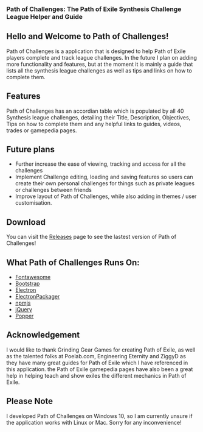 ### Path of Challenges: The Path of Exile Synthesis Challenge League Helper and Guide


## Hello and Welcome to Path of Challenges!
Path of Challenges is a application that is designed to help Path of Exile players complete and track league challenges.
In the future I plan on adding more functionality and features, but at the moment it is mainly a guide that lists all the synthesis league challenges as well as tips and links on how to complete them.

## Features
Path of Challenges has an accordian table which is populated by all 40 Synthesis league challenges, detailing their Title, Description, Objectives, Tips on how to complete them and any helpful links to guides, videos, trades or gamepedia pages.

## Future plans
* Further increase the ease of viewing, tracking and access for all the challenges
* Implement Challenge editing, loading and saving features so users can create their own personal challenges for things such as private leagues or challenges between friends
* Improve layout of Path of Challenges, while also adding in themes / user customisation.

## Download
You can visit the [Releases](https://github.com/LeightonJonker/Path-of-Challenges/releases) page to see the lastest version of Path of Challenges!


## What Path of Challenges Runs On:
* [Fontawesome](https://fontawesome.com/)
* [Bootstrap](https://getbootstrap.com/)
* [Electron](https://electronjs.org/)
* [ElectronPackager](https://github.com/electron-userland/electron-packager)
* [npmjs](https://www.npmjs.com/)
* [jQuery](https://jquery.com/)
* [Popper](https://popper.js.org/)


## Acknowledgement
I would like to thank Grinding Gear Games for creating Path of Exile, as well as the talented folks at Poelab.com, Engineering Eternity and ZiggyD as they have many great guides for Path of Exile which I have referenced in this application. the Path of Exile gamepedia pages have also been a great help in helping teach and show exiles the different mechanics in Path of Exile.

## Please Note
I developed Path of Challenges on Windows 10, so I am currently unsure if the application works with Linux or Mac. Sorry for any inconvenience!